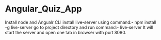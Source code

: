 # Angular_Quiz_App
Install node and Angualr CLI
install live-server using command:-  npm install -g live-server
go to project directory and run command:- live-server
It will start the server and open one tab in browser with port 8080.
